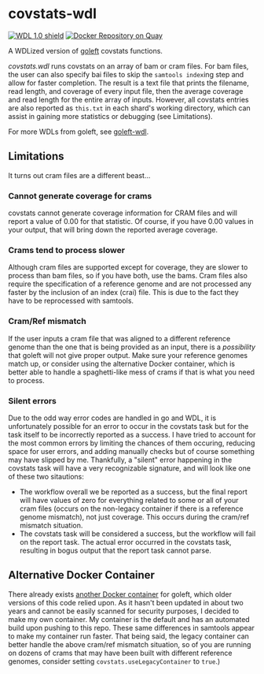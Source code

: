# covstats-wdl
[![WDL 1.0 shield](https://img.shields.io/badge/WDL-1.0-lightgrey.svg)](https://github.com/openwdl/wdl/blob/main/versions/1.0/SPEC.md)  [![Docker Repository on Quay](https://quay.io/repository/aofarrel/goleft-covstats/status "Docker Repository on Quay")](https://quay.io/repository/aofarrel/goleft-covstats)

A WDLized version of [goleft](https://github.com/brentp/goleft) covstats functions.

*covstats.wdl* runs covstats on an array of bam or cram files. For bam files, the user can also specify bai files to skip the `samtools index`ing step and allow for faster completion. The result is a text file that prints the filename, read length, and coverage of every input file, then the average coverage and read length for the entire array of inputs. However, all covstats entries are also reported as `this.txt` in each shard's working directory, which can assist in gaining more statistics or debugging (see Limitations).

For more WDLs from goleft, see [goleft-wdl](https://github.com/aofarrel/goleft-wdl/blob/main/README.md).

## Limitations
It turns out cram files are a different beast...

### Cannot generate coverage for crams
covstats cannot generate coverage information for CRAM files and will report a value of 0.00 for that statistic. Of course, if you have 0.00 values in your output, that will bring down the reported average coverage.

### Crams tend to process slower
Although cram files are supported except for coverage, they are slower to process than bam files, so if you have both, use the bams. Cram files also require the specification of a reference genome and are not processed any faster by the inclusion of an index (crai) file. This is due to the fact they have to be reprocessed with samtools.

### Cram/Ref mismatch
If the user inputs a cram file that was aligned to a different reference genome than the one that is being provided as an input, there is a *possibility* that goleft will not give proper output. Make sure your reference genomes match up, or consider using the alternative Docker container, which is better able to handle a spaghetti-like mess of crams if that is what you need to process.

### Silent errors
Due to the odd way error codes are handled in go and WDL, it is unfortunately possible for an error to occur in the covstats task but for the task itself to be incorrectly reported as a success. I have tried to account for the most common errors by limiting the chances of them occuring, reducing space for user errors, and adding manually checks but of course something may have slipped by me. Thankfully, a "silent" error happening in the covstats task will have a very recognizable signature, and will look like one of these two sitautions:
* The workflow overall we be reported as a success, but the final report will have values of zero for everything related to some or all of your cram files (occurs on the non-legacy container if there is a reference genome mismatch), not just coverage. This occurs during the cram/ref mismatch situation.
* The covstats task will be considered a success, but the workflow will fail on the report task. The actual error occurred in the covstats task, resulting in bogus output that the report task cannot parse.

## Alternative Docker Container
There already exists [another Docker container](https://quay.io/repository/biocontainers/goleft?tab=tags) for goleft, which older versions of this code relied upon. As it hasn't been updated in about two years and cannot be easily scanned for security purposes, I decided to make my own container. My container is the default and has an automated build upon pushing to this repo. These same differences in samtools appear to make my container run faster. That being said, the legacy container can better handle the above cram/ref mismatch situation, so of you are running on dozens of crams that may have been built with different reference genomes, consider setting `covstats.useLegacyContainer` to `true`.)


